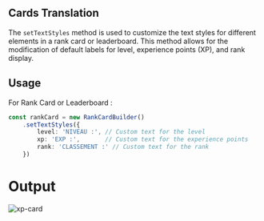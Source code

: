 ## Cards Translation

The `setTextStyles` method is used to customize the text styles for different elements in a rank card or leaderboard. This method allows for the modification of default labels for level, experience points (XP), and rank display.

## Usage

For Rank Card or Leaderboard :
```ts
const rankCard = new RankCardBuilder()
    .setTextStyles({
        level: 'NIVEAU :', // Custom text for the level
        xp: 'EXP :',       // Custom text for the experience points
        rank: 'CLASSEMENT :' // Custom text for the rank
    })
```

# Output
![xp-card](https://raw.githubusercontent.com/neplextech/canvacord/main/packages/canvacord/test/normal/cardTranslated.svg)
